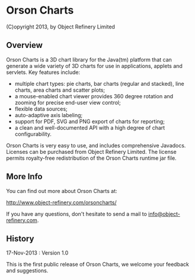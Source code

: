 Orson Charts
============

(C)opyright 2013, by Object Refinery Limited

Overview
--------
Orson Charts is a 3D chart library for the Java(tm) platform that can generate a wide variety of 3D charts for use in applications, applets and servlets. Key features include:

- multiple chart types: pie charts, bar charts (regular and stacked), line charts, area charts and scatter plots;
- a mouse-enabled chart viewer provides 360 degree rotation and zooming for precise end-user view control;
- flexible data sources;
- auto-adaptive axis labeling;
- support for PDF, SVG and PNG export of charts for reporting;
- a clean and well-documented API with a high degree of chart configurability.

Orson Charts is very easy to use, and includes comprehensive Javadocs.  Licenses can be purchased from Object Refinery Limited.  The license permits royalty-free redistribution of the Orson Charts runtime jar file.

More Info
---------
You can find out more about Orson Charts at:

http://www.object-refinery.com/orsoncharts/

If you have any questions, don't hesitate to send a mail to info@object-refinery.com.

History
-------
17-Nov-2013 : Version 1.0

This is the first public release of Orson Charts, we welcome your feedback and suggestions.

